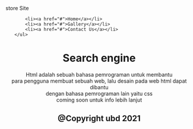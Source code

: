 <html>
<link rel="stylesheet" type="text/css" href="halamanstyle.css">
  <head>
<div class="kotakawal">
  <div class="teksawal"> store Site</div>
</div>
  </head>


<body>
<nav>
    <ul>
      
        <li><a href="#">Home</a></li>
        <li><a href="#">Gallery</a></li>
        <li><a href="#">Contact Us</a></li>
    </ul>
</nav>
<div class="baground">
  <h1 align="center"> Search engine </h1>
</div>
<p align="center">Html adalah sebuah bahasa pemrograman untuk membantu<br /> 
para pengguna membuat sebuah web, lalu desain pada web html dapat dibantu <br />
dengan bahasa pemrograman lain yaitu css<br />
coming soon untuk info lebih lanjut</p>

</body>
<footer>
  <h2 align="center">@Copyright ubd 2021</h2>
 </footer>
  </html>
